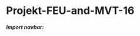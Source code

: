 # Projekt-FEU-and-MVT-16
##### Import navbar:
<head>
  <script src="https://cdnjs.cloudflare.com/ajax/libs/react/15.5.4/react.js"></script>
  <script src="https://cdnjs.cloudflare.com/ajax/libs/react/15.5.4/react-dom.js"></script>
  <script src="https://cdnjs.cloudflare.com/ajax/libs/babel-standalone/6.24.0/babel.js"></script>
</head>
<body>
  <div id="menu"></div>
  <script type="text/babel" src="navigation.jsx"></script>
</body>